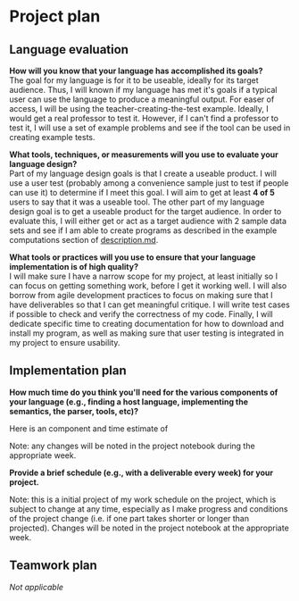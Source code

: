 # Project plan

## Language evaluation
**How will you know that your language has accomplished its goals?**  
The goal for my language is for it to be useable, ideally for its target audience. Thus, I will known if my language has met it's goals if a typical user can use the language to produce a meaningful output. For easer of access, I will be using the teacher-creating-the-test example. Ideally, I would get a real professor to test it. However, if I can't find a professor to test it, I will use a set of example problems and see if the tool can be used in creating example tests. 

**What tools, techniques, or measurements will you use to evaluate your language design?**  
Part of my language design goals is that I create a useable product. I will use a user test (probably among a convenience sample just to test if people can use it) to determine if I meet this goal. I will aim to get at least **4 of 5**  users to say that it was a useable tool. The other part of my language design goal is to get a useable product for the target audience. In order to evaluate this, I will either get or act as a target audience with 2 sample data sets and see if I am able to create programs as described in the example computations section of [description.md](https://github.com/jeansung/project/blob/master/documents/description.md). 

**What tools or practices will you use to ensure that your language implementation is of high quality?**  
I will make sure I have a narrow scope for my project, at least initially so I can focus on getting something work, before I get it working well. I will also borrow from agile development practices to focus on making sure that I have deliverables so that I can get meaningful critique. I will write test cases if possible to check and verify the correctness of my code. Finally, I will dedicate specific time to creating documentation for how to download and install my program, as well as making sure that user testing is integrated in my project to ensure usability. 


## Implementation plan
**How much time do you think you'll need for the various components of your language (e.g., finding a host language, implementing the semantics, the parser, tools, etc)?**

Here is an component and time estimate of 

Note: any changes will be noted in the project notebook during the appropriate week. 

**Provide a brief schedule (e.g., with a deliverable every week) for your project.**

Note: this is a initial project of my work schedule on the project, which is subject to change at any time, especially as I make progress and conditions of the project change (i.e. if one part takes shorter or longer than projected). Changes will be noted in the project notebook at the appropriate week. 


## Teamwork plan  
*Not applicable*